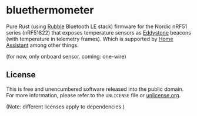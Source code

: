 # bluethermometer

Pure Rust (using [Rubble] Bluetooth LE stack) firmware for the Nordic nRF51 series (nRF51822)
that exposes temperature sensors as [Eddystone] beacons (with temperature in telemetry frames).
Which is supported by [Home Assistant] among other things.

(for now, only onboard sensor. coming: one-wire)

[Rubble]: https://github.com/jonas-schievink/rubble
[Eddystone]: https://github.com/google/eddystone
[Home Assistant]: https://www.home-assistant.io/integrations/eddystone_temperature/

## License

This is free and unencumbered software released into the public domain.  
For more information, please refer to the `UNLICENSE` file or [unlicense.org](http://unlicense.org).

(Note: different licenses apply to dependencies.)
